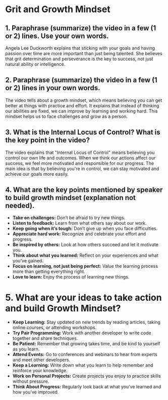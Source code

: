 # Grit and Growth Mindset
## 1. Paraphrase (summarize) the video in a few (1 or 2) lines. Use your own words.
Angela Lee Duckworth explains that sticking with your goals and having passion over time are more important than just being talented. She believes that grit determination and perseverance is the key to success, not just natural ability or intelligence.
## 2. Paraphrase (summarize) the video in a few (1 or 2) lines in your own words.
The video tells about a growth mindset, which means believing you can get better at things with practice and effort. It explains that instead of thinking our abilities are fixed, we can improve by learning and working hard. This mindset helps us to face challenges and grow as a person.
## 3. What is the Internal Locus of Control? What is the key point in the video?
The video explains that "Internal Locus of Control" means believing you control our own life and outcomes. When we think our actions affect our success, we feel more motivated and responsible for our progress. The main idea is that by believing you're in control, we can stay motivated and achieve our goals more easily.
## 4. What are the key points mentioned by speaker to build growth mindset (explanation not needed).
* **Take on challenges:** Don’t be afraid to try new things.
* **Listen to feedback:** Learn from what others say about our work.
* **Keep going when it’s tough:** Don’t give up when you face difficulties.
* **Appreciate hard work:** Recognize and celebrate your effort and progress.
* **Be inspired by others:** Look at how others succeed and let it motivate you.
* **Think about what you learned:** Reflect on your experiences and what you’ve gained.
* **Focus on learning, not just being perfect:** Value the learning process more than getting everything right.
* **Love to learn:** Enjoy the process of learning new things.
# 5. What are your ideas to take action and build Growth Mindset?
* **Keep Learning:** Stay updated on new trends by reading articles, taking online courses, or attending workshops.
* **Try Pair Programming:** Work with another developer to write code together and share techniques.
* **Be Patient:** Remember that growing takes time, and be kind to yourself as you learn.
* **Attend Events:** Go to conferences and webinars to hear from experts and meet other developers.
* **Keep a Learning:** Write down what you learn to help remember and reinforce your knowledge.
* **Work on Personal Projects:** Create projects you enjoy to practice skills without pressure.
* **Think About Progress:** Regularly look back at what you’ve learned and how you’ve improved.

